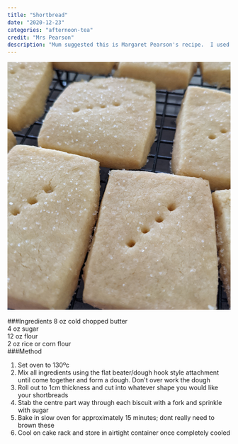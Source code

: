 ```yaml
---
title: "Shortbread"
date: "2020-12-23"
categories: "afternoon-tea"
credit: "Mrs Pearson"
description: "Mum suggested this is Margaret Pearson's recipe.  I used rice flour. I had to add a teaspoon of water as it was a little dry"
---
```


![Shortbread](./shortbread.jpg)

###Ingredients
8 oz cold chopped butter  
4 oz sugar  
12 oz flour  
2 oz rice or corn flour  
###Method

1. Set oven to 130ºc
2. Mix all ingredients using the flat beater/dough hook style attachment until come together and form a dough. Don't over work the dough
3. Roll out to 1cm thickness and cut into whatever shape you would like your shortbreads
4. Stab the centre part way through each biscuit with a fork and sprinkle with sugar
5. Bake in slow oven for approximately 15 minutes; dont really need to brown these
6. Cool on cake rack and store in airtight container once completely cooled
